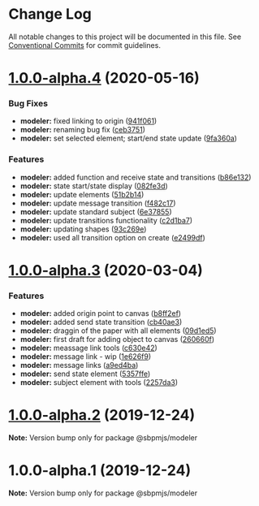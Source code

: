 # Change Log

All notable changes to this project will be documented in this file.
See [Conventional Commits](https://conventionalcommits.org) for commit guidelines.

# [1.0.0-alpha.4](https://github.com/mkolodiy/sbpmjs/compare/@sbpmjs/modeler@1.0.0-alpha.3...@sbpmjs/modeler@1.0.0-alpha.4) (2020-05-16)


### Bug Fixes

* **modeler:** fixed linking to origin ([941f061](https://github.com/mkolodiy/sbpmjs/commit/941f0619d450530cf938c873f34b6299a346a997))
* **modeler:** renaming bug fix ([ceb3751](https://github.com/mkolodiy/sbpmjs/commit/ceb37514d33db7b5fd2ab564dda81f072f2c0a9b))
* **modeler:** set selected element; start/end state update ([9fa360a](https://github.com/mkolodiy/sbpmjs/commit/9fa360aeafc090cb5d805345218cb2c69b134d1c))


### Features

* **modeler:** added function and receive state and transitions ([b86e132](https://github.com/mkolodiy/sbpmjs/commit/b86e1322fa814667f8e11f392a43587e4f699a98))
* **modeler:** state start/state display ([082fe3d](https://github.com/mkolodiy/sbpmjs/commit/082fe3deecb16838cddc5b9b085cb630a6976aba))
* **modeler:** update elements ([51b2b14](https://github.com/mkolodiy/sbpmjs/commit/51b2b1464f61af72881f94d81c3cec2ad105d9ca))
* **modeler:** update message transition ([f482c17](https://github.com/mkolodiy/sbpmjs/commit/f482c17e6837766133492f268842c59be76b658f))
* **modeler:** update standard subject ([6e37855](https://github.com/mkolodiy/sbpmjs/commit/6e3785557536cd41e978363714444d8f447b105f))
* **modeler:** update transitions functionality ([c2d1ba7](https://github.com/mkolodiy/sbpmjs/commit/c2d1ba7939f01d408f4d6fe1870cba5e37b7e4ee))
* **modeler:** updating shapes ([93c269e](https://github.com/mkolodiy/sbpmjs/commit/93c269e2eb706212c4d4a5fb12137de7212b21f5))
* **modeler:** used all transition option on create ([e2499df](https://github.com/mkolodiy/sbpmjs/commit/e2499dfb584195d1594e3b036d78b1eca30b732e))





# [1.0.0-alpha.3](https://github.com/mkolodiy/sbpmjs/compare/@sbpmjs/modeler@1.0.0-alpha.2...@sbpmjs/modeler@1.0.0-alpha.3) (2020-03-04)


### Features

* **modeler:** added origin point to canvas ([b8ff2ef](https://github.com/mkolodiy/sbpmjs/commit/b8ff2ef7b388f713cae6759063448970dcf7f633))
* **modeler:** added send state transition ([cb40ae3](https://github.com/mkolodiy/sbpmjs/commit/cb40ae3620ad5006c004a927f6b95d4928221d9c))
* **modeler:** draggin of the paper with all elements ([09d1ed5](https://github.com/mkolodiy/sbpmjs/commit/09d1ed5681b086706ec57875868ada99161db43f))
* **modeler:** first draft for adding object to canvas ([260660f](https://github.com/mkolodiy/sbpmjs/commit/260660f8ad5528953d3471c63dbc757fc5c281fb))
* **modeler:** meassage link tools ([c630e42](https://github.com/mkolodiy/sbpmjs/commit/c630e42ad2d68026b81a2c6ae65bdd45f64cef4e))
* **modeler:** message link - wip ([1e626f9](https://github.com/mkolodiy/sbpmjs/commit/1e626f99e4e1b16a93d03275ee3a4fe030b6fd6a))
* **modeler:** message links ([a9ed4ba](https://github.com/mkolodiy/sbpmjs/commit/a9ed4ba004185a7735fd45bb12d6e83d3ce95624))
* **modeler:** send state element ([5357ffe](https://github.com/mkolodiy/sbpmjs/commit/5357ffeccbd719c973fb5d56356f9ee221299137))
* **modeler:** subject element with tools ([2257da3](https://github.com/mkolodiy/sbpmjs/commit/2257da3145eb8b964c0f78d49c9defe14ad2048e))





# [1.0.0-alpha.2](https://github.com/mkolodiy/sbpmjs/compare/@sbpmjs/modeler@1.0.0-alpha.1...@sbpmjs/modeler@1.0.0-alpha.2) (2019-12-24)

**Note:** Version bump only for package @sbpmjs/modeler





# 1.0.0-alpha.1 (2019-12-24)

**Note:** Version bump only for package @sbpmjs/modeler
